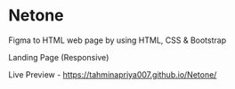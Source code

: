 # Netone
Figma to HTML web page by using HTML, CSS & Bootstrap

Landing Page (Responsive)

Live Preview  - https://tahminapriya007.github.io/Netone/
